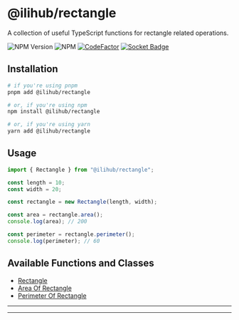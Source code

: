 # @ilihub/rectangle

A collection of useful TypeScript functions for rectangle related operations.

![NPM Version](https://img.shields.io/npm/v/%40ilihub%2Frectangle?color=33cd56&logo=npm)
![NPM](https://img.shields.io/npm/l/%40ilihub%2Frectangle)
[![CodeFactor](https://www.codefactor.io/repository/github/ilihub/npm/badge)](https://www.codefactor.io/repository/github/ilihub/npm)
[![Socket Badge](https://socket.dev/api/badge/npm/package/@ilihub/rectangle)](https://socket.dev/npm/package/@ilihub/rectangle)

## Installation

```bash
# if you're using pnpm
pnpm add @ilihub/rectangle

# or, if you're using npm
npm install @ilihub/rectangle

# or, if you're using yarn
yarn add @ilihub/rectangle
```

## Usage

```javascript
import { Rectangle } from "@ilihub/rectangle";

const length = 10;
const width = 20;

const rectangle = new Rectangle(length, width);

const area = rectangle.area();
console.log(area); // 200

const perimeter = rectangle.perimeter();
console.log(perimeter); // 60
```

## Available Functions and Classes

- [Rectangle](https://www.npmjs.com/package/@ilihub/rectangle)
- [Area Of Rectangle](https://www.npmjs.com/package/@ilihub/area-of-rectangle)
- [Perimeter Of Rectangle](https://www.npmjs.com/package/@ilihub/perimeter-of-rectangle)

---

<!-- sponsors_and_backers_section_start -->

<!-- sponsors_and_backers_section_end -->

---
